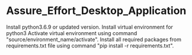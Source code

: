 # Assure_Effort_Desktop_Application
Install python3.6.9 or updated version.
Install virtual environment for python3
Activate virtual environment using command "source/environment_name/activate".
Install all required packages from requirements.txt file using command "pip install -r requirements.txt".
